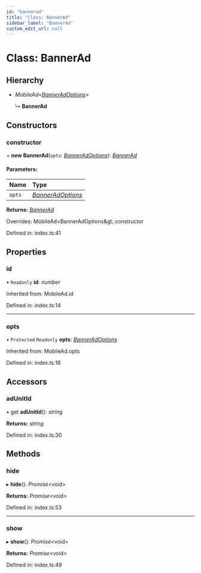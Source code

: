 ```yaml
---
id: "bannerad"
title: "Class: BannerAd"
sidebar_label: "BannerAd"
custom_edit_url: null
---
```


# Class: BannerAd

## Hierarchy

* *MobileAd*<[*BannerAdOptions*](../interfaces/banneradoptions.md)\>

  ↳ **BannerAd**

## Constructors

### constructor

\+ **new BannerAd**(`opts`: [*BannerAdOptions*](../interfaces/banneradoptions.md)): [*BannerAd*](bannerad.md)

#### Parameters:

| Name | Type |
| :------ | :------ |
| `opts` | [*BannerAdOptions*](../interfaces/banneradoptions.md) |

**Returns:** [*BannerAd*](bannerad.md)

Overrides: MobileAd&lt;BannerAdOptions\&gt;.constructor

Defined in: index.ts:41

## Properties

### id

• `Readonly` **id**: *number*

Inherited from: MobileAd.id

Defined in: index.ts:14

___

### opts

• `Protected` `Readonly` **opts**: [*BannerAdOptions*](../interfaces/banneradoptions.md)

Inherited from: MobileAd.opts

Defined in: index.ts:16

## Accessors

### adUnitId

• get **adUnitId**(): *string*

**Returns:** *string*

Defined in: index.ts:30

## Methods

### hide

▸ **hide**(): *Promise*<void\>

**Returns:** *Promise*<void\>

Defined in: index.ts:53

___

### show

▸ **show**(): *Promise*<void\>

**Returns:** *Promise*<void\>

Defined in: index.ts:49
